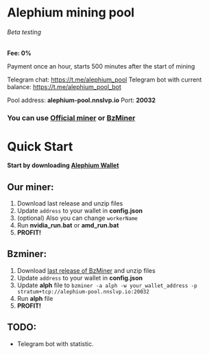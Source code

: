# Alephium mining pool

###### Beta testing

**Fee: 0%**

Payment once an hour, starts 500 minutes after the start of mining

Telegram chat: https://t.me/alephium_pool
Telegram bot with current balance: https://t.me/alephium_pool_bot

Pool address: **alephium-pool.nnslvp.io** Port: **20032**

### You can use [Official miner](https://github.com/yahorbukhta/alephium-pool/releases) or [BzMiner](https://github.com/bzminer/bzminer)

# Quick Start

**Start by downloading [Alephium Wallet](https://github.com/alephium/alephium-wallet/releases)**

## Our miner:

1. Download last release and unzip files
2. Update `address` to your wallet in **config.json**
3. (optional) Also you can change `workerName`   
4. Run **nvidia_run.bat** or **amd_run.bat**
5. **PROFIT!**

## Bzminer:

1. Download [last release of BzMiner](https://github.com/bzminer/bzminer/releases) and unzip files
2. Update `address` to your wallet in **config.json**
3. Update **alph** file to ``bzminer -a alph -w your_wallet_address -p stratum+tcp://alephium-pool.nnslvp.io:20032``
4. Run **alph** file
5. **PROFIT!**

## TODO:

- Telegram bot with statistic.
